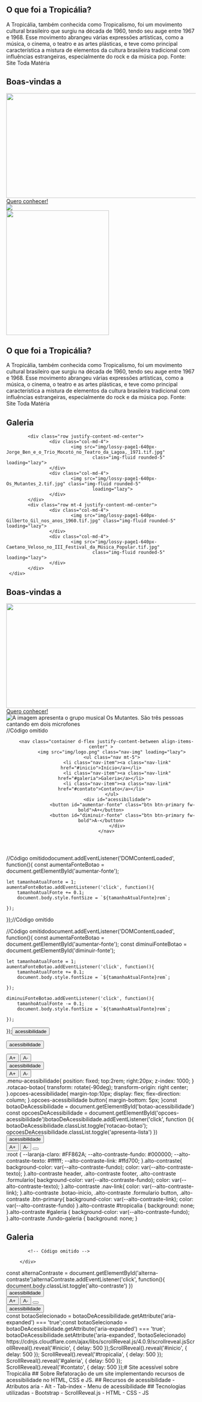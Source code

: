 <section id="tropicalia" class="my-5 pt-6 secao-tropicalia">
        <div class="container d-flex align-items-center">
                <div class="col-5">
                        <h2>O que foi a Tropicália?</h2>
                        <p class="p-2">A Tropicália, também conhecida como Tropicalismo, foi um movimento cultural
                                brasileiro que surgiu na década de 1960, tendo seu auge entre 1967 e 1968. Esse movimento
                                abrangeu várias expressões artísticas, como a música, o cinema, o teatro e as artes plásticas, e
                                teve como principal característica a mistura de elementos da cultura brasileira tradicional com
                                influências estrangeiras, especialmente do rock e da música pop. Fonte: Site Toda Matéria</p>
                </div>
        </div>
</section>
<section id="inicio" class="my-5">
    <div class="inicio-fundo d-flex justify-content-between align-items-center">
            <div class="esquerda-conteudo">
                    <h1 class="display-4 text-white fst-italic fw-bold">Boas-vindas a</h1>
                    <img src="img/logo-2.png" class="mb-3" width="563"
                            height="278" loading="lazy">
                    <a href="#tropicalia"
                            class="btn btn-primary btn-lg botao-inicio fw-semibold">Quero conhecer!</a>
            </div>
            <img src="img/lossy-page1-640px-Os_Mutantes.tif (1).png" class="img-fluid img-inicio">
        </div>
</section><section id="tropicalia" class="my-5 pt-6 secao-tropicalia">
    <div class="container d-flex align-items-center">
            <div class="col-4 d-flex justify-content-center">
                    <img src="img/image (1).png" class="rounded-pill" alt="" width="273" height="331" loading="lazy">
            </div>
            <div class="col-5">
                    <h2>O que foi a Tropicália?</h2>
                    <p class="p-2">A Tropicália, também conhecida como Tropicalismo, foi um movimento cultural
                            brasileiro que surgiu na década de 1960, tendo seu auge entre 1967 e 1968. Esse movimento
                            abrangeu várias expressões artísticas, como a música, o cinema, o teatro e as artes plásticas, e
                            teve como principal característica a mistura de elementos da cultura brasileira tradicional com
                            influências estrangeiras, especialmente do rock e da música pop. Fonte: Site Toda Matéria</p>
            </div>
    </div>
</section>

<section id="galeria">
    <h2 class="text-center pt-5">Galeria</h2>
    <div class="container p-3 mt-3 fundo-galeria">

            <div class="row justify-content-md-center">
                    <div class="col-md-4">
                            <img src="img/lossy-page1-640px-Jorge_Ben_e_o_Trio_Mocotó_no_Teatro_da_Lagoa,_1971.tif.jpg"
                                    class="img-fluid rounded-5" loading="lazy">
                    </div>
                    <div class="col-md-4">
                            <img src="img/lossy-page1-640px-Os_Mutantes_2.tif.jpg" class="img-fluid rounded-5"
                                    loading="lazy">
                    </div>
            </div>
            <div class="row mt-4 justify-content-md-center">
                    <div class="col-md-4">
                            <img src="img/lossy-page1-640px-Gilberto_Gil_nos_anos_1960.tif.jpg" class="img-fluid rounded-5" loading="lazy">
                    </div>
                    <div class="col-md-4">
                            <img src="img/lossy-page1-640px-Caetano_Veloso_no_III_Festival_da_Música_Popular.tif.jpg"
                                    class="img-fluid rounded-5" loading="lazy">
                    </div>
            </div>
     </div>
</section><section id="inicio" class="my-5">
    <div class="inicio-fundo d-flex justify-content-between align-items-center">
            <div class="esquerda-conteudo">
                    <h1 class="display-4 text-white fst-italic fw-bold">Boas-vindas a</h1>
                    <img src="img/logo-2.png" class="mb-3" width="563" height="278" loading="lazy">
                    <a href="#tropicalia" class="btn btn-primary btn-lg botao-inicio fw-semibold">Quero conhecer!</a>
            </div>
            <img src="img/lossy-page1-640px-Os_Mutantes.tif (1).png" alt="A imagem apresenta o grupo musical Os Mutantes. São três pessoas cantando em dois microfones" title="Os Mutantes - CC0 Domínio Público / Acervo Arquivo Nacional" class="img-fluid img-inicio">
    </div>
</section>//Código omitido

<body>
    <header class=" p-5">
        
        <nav class="container d-flex justify-content-between align-items-center" >
            <img src="img/logo.png" class="nav-img" loading="lazy">
            <ul class="nav mt-5">
                <li class="nav-item"><a class="nav-link" href="#inicio">Início</a></li>
                <li class="nav-item"><a class="nav-link" href="#galeria">Galeria</a></li>
                <li class="nav-item"><a class="nav-link" href="#contato">Contato</a></li>
            </ul>
                <div id="acessibilidade">
                    <button id="aumentar-fonte" class="btn btn-primary fw-bold">A+</button>
                    <button id="diminuir-fonte" class="btn btn-primary fw-bold">A-</button>
                </div>
        </nav>
</header>

//Código omitidodocument.addEventListener('DOMContentLoaded', function(){
    const aumentaFonteBotao = document.getElementById('aumentar-fonte');

    let tamanhoAtualFonte = 1;
    aumentaFonteBotao.addEventListener('click', function(){
        tamanhoAtualFonte += 0.1;
        document.body.style.fontSize = `${tamanhoAtualFonte}rem`;

    });
});//Código omitido

<script src="script.js"></script>

//Código omitidodocument.addEventListener('DOMContentLoaded', function(){
    const aumentaFonteBotao = document.getElementById('aumentar-fonte');
    const diminuiFonteBotao = document.getElementById('diminuir-fonte');

    let tamanhoAtualFonte = 1;
    aumentaFonteBotao.addEventListener('click', function(){
        tamanhoAtualFonte += 0.1;
        document.body.style.fontSize = `${tamanhoAtualFonte}rem`;

    });

    diminuiFonteBotao.addEventListener('click', function(){
        tamanhoAtualFonte -= 0.1;
        document.body.style.fontSize = `${tamanhoAtualFonte}rem`;

    });

});<button id="botao-acessibilidade" class="btn btn-primary fw-bold">acessibilidade</button> <div id="acessibilidade">
  <button id="botao-acessibilidade" class="btn btn-primary fw-bold">acessibilidade</button>
  <div id="opcoes-acessibilidade">
    <button id="aumentar-fonte" class="btn btn-primary fw-bold">A+</button>
    <button id="diminuir-fonte" class="btn btn-primary fw-bold">A-</button>
  </div>
</div><div id="acessibilidade" class="menu-acessibilidade">
  <button id="botao-acessibilidade" class="btn btn-primary fw-bold rotacao-botao">acessibilidade</button>
  <div id="opcoes-acessibilidade" class="opcoes-acessibilidade apresenta-lista">
    <button id="aumentar-fonte" class="btn btn-primary fw-bold">A+</button>
    <button id="diminuir-fonte" class="btn btn-primary fw-bold">A-</button>
  </div>
</div>.menu-acessibilidade{
    position: fixed;
    top:2rem;
    right:20px;
    z-index: 1000;
}   .rotacao-botao{ 
      transform: rotate(-90deg);
      transform-origin: right center;
}.opcoes-acessibilidade{
    margin-top:10px;
    display: flex;
    flex-direction: column;
}.opcoes-acessibilidade button{
    margin-bottom: 5px;
}const botaoDeAcessibilidade = document.getElementById('botao-acessibilidade')
const opcoesDeAcessibilidade = document.getElementById('opcoes-acessibilidade')botaoDeAcessibilidade.addEventListener('click', function (){
 botaoDeAcessibilidade.classList.toggle('rotacao-botao');
 opcoesDeAcessibilidade.classList.toggle('apresenta-lista')
})<div id="acessibilidade" class="menu-acessibilidade"> 
        <button id="botao-acessibilidade" class="btn btn-primary fw-bold rotacao-botao" aria-expanded="false">acessibilidade</button>
        <div id="opcoes-acessibilidade" class="opcoes-acessibilidade apresenta-lista">
                <button id="aumentar-fonte" class="btn btn-primary fw-bold" aria-label="Aumentar o tamanho da fonte">A+</button>
                <button id="diminuir-fonte" class="btn btn-primary fw-bold" aria-label="diminuir o tamanho da fonte">A-</button>
                <button id="alterna-contraste" class="btn btn-primary fw-bold" aria-label="Alterna o contraste de cores"> <i class="bi bi-shadows"></i></button>
        </div>
</div>:root {
    --laranja-claro: #FF862A;
    --alto-contraste-fundo: #000000;
    --alto-contraste-texto: #ffffff;
    --alto-contraste-link: #ffd700;
}.alto-contraste{
    background-color: var(--alto-contraste-fundo);
    color: var(--alto-contraste-texto);
}.alto-contraste header,
.alto-contraste footer,
.alto-contraste .formulario{
    background-color: var(--alto-contraste-fundo);
    color: var(--alto-contraste-texto);
}.alto-contraste .nav-link{
    color: var(--alto-contraste-link);
}.alto-contraste .botao-inicio,
.alto-contraste .formulario button,
.alto-contraste .btn-primary{
    background-color: var(--alto-contraste-link);
    color: var(--alto-contraste-fundo)
}.alto-contraste #tropicalia {
    background: none;
}.alto-contraste #galeria {
    background-color: var(--alto-contraste-fundo);
}.alto-contraste .fundo-galeria {
    background: none;
}<section id="galeria" tabindex="0" aria-label="Seção de galeria de imagens">
        <h2 class="text-center pt-5">Galeria</h2>
        <div class="container p-3 mt-3 fundo-galeria">

            <!-- Código omitido --> 

         </div>
</section>const alternaContraste = document.getElementById('alterna-contraste')alternaContraste.addEventListener('click', function(){
         document.body.classList.toggle('alto-contraste')
 })<div id="acessibilidade" class="menu-acessibilidade">
    <button id="botao-acessibilidade" class="btn btn-primary fw-bold
    rotacao-botao">acessibilidade</button>
    <div id="opcoes-acessibilidade" class="opcoes-acessibilidade apresenta-lista">
        <button id="aumentar-fonte" class="btn btn-primary fw-bold" aria-label="Aumentar
        o tamanho da fonte">A+</button>
        <button id="diminuir-fonte" class="btn btn-primary fw-bold" aria-label="Diminuir
        o tamanho da fonte">A-</button>
        <button id="alterna-contraste" class="btn btn-primary fw-bold"> <i class="bi
        bi-shadows"></i></button>
    </div>
</div><div id="acessibilidade" class="menu-acessibilidade">
    <button id="botao-acessibilidade" class="btn btn-primary fw-bold rotacao-botao" aria-expanded="false">acessibilidade</button>
</div>const botaoSelecionado = botaoDeAcessibilidade.getAttribute('aria-expanded') === 'true';const botaoSelecionado = botaoDeAcessibilidade.getAttribute('aria-expanded') === 'true';
botaoDeAcessibilidade.setAttribute('aria-expanded', !botaoSelecionado)<section id="tropicalia" class="my-5 pt-6 secao-tropicalia" tabindex="0" aria-label="Seção explicativa sobre a Tropicália"><section id="galeria" tabindex="0" aria-label="Seção de galeria de imagens">https://cdnjs.cloudflare.com/ajax/libs/scrollReveal.js/4.0.9/scrollreveal.js<script src="https://cdnjs.cloudflare.com/ajax/libs/scrollReveal.js/4.0.9/scrollreveal.js"></script>ScrollReveal().reveal('#inicio', { delay: 500 });ScrollReveal().reveal('#inicio', { delay: 500 });
ScrollReveal().reveal('#tropicalia', { delay: 500 });
ScrollReveal().reveal('#galeria', { delay: 500 });
ScrollReveal().reveal('#contato', { delay: 500 });# Site acessível sobre Tropicália
## Sobre
Refatoração de um site implementando recursos de acessibilidade no HTML, CSS e JS.
## Recursos de acessibilidade
- Atributos aria
- Alt
- Tab-index
- Menu de acessibilidade
## Tecnologias utilizadas
- Bootstrap
- ScrollReveal.js
- HTML
- CSS
- JS

